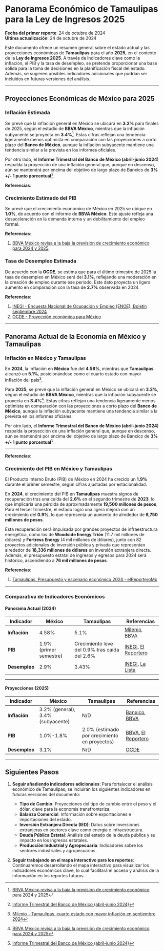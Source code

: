 # Panorama Económico de Tamaulipas para la Ley de Ingresos 2025

**Fecha del primer reporte**: 24 de octubre de 2024  
**Última actualización**: 24 de octubre de 2024

Este documento ofrece un resumen general sobre el estado actual y las proyecciones económicas de **Tamaulipas** para el año **2025**, en el contexto de la **Ley de Ingresos 2025**. A través de indicadores clave como la inflación, el PIB y la tasa de desempleo, se pretende proporcionar una base sólida para la toma de decisiones en la planificación fiscal del estado. Además, se sugieren posibles indicadores adicionales que podrían ser incluidos en futuras versiones del análisis.

---

## Proyecciones Económicas de México para 2025

### Inflación Estimada

Se prevé que la inflación general en México se ubicará en **3.2%** para finales de 2025, según el estudio de **BBVA México**, mientras que la inflación subyacente se proyecta en **3.4%**[^2]. Estas cifras reflejan una tendencia ligeramente menos optimista en comparación con las proyecciones a corto plazo del **Banco de México**, aunque la inflación subyacente mantiene una tendencia similar a la prevista en los informes oficiales.

Por otro lado, el **Informe Trimestral del Banco de México (abril-junio 2024)** respalda la proyección de una inflación general que, aunque en descenso, aún se mantendrá por encima del objetivo de largo plazo de Banxico de **3% +/- 1 punto porcentual**[^1].

**Referencias**:  
[^1]: [Informe Trimestral del Banco de México (abril-junio 2024)](https://www.banxico.org.mx/TablasWeb/informes-trimestrales/abril-junio-2024/4D89E24C-C3A2-424E-8309-8CF4162F022E.html)  
[^2]: [BBVA México revisa a la baja la previsión de crecimiento económico para 2024 y 2025](https://www.bbva.com/es/mx/bbva-mexico-revisa-a-la-baja-la-prevision-de-crecimiento-economico-para-el-2024-a-1-2-y-a-1-0-en-2025/#)

### Crecimiento Estimado del PIB

Se prevé que el crecimiento económico de México en 2025 se ubique en **1.0%**, de acuerdo con el informe de **BBVA México**. Este ajuste refleja una desaceleración en la demanda interna y un debilitamiento del empleo formal.

**Referencias**:  
1. [BBVA México revisa a la baja la previsión de crecimiento económico para 2024 y 2025](https://www.bbva.com/es/mx/bbva-mexico-revisa-a-la-baja-la-prevision-de-crecimiento-economico-para-el-2024-a-1-2-y-a-1-0-en-2025/#)

### Tasa de Desempleo Estimada

De acuerdo con la **OCDE**, se estima que para el último trimestre de 2025 la tasa de desempleo en México será del **3.1%**, reflejando una moderación en la creación de empleo durante ese periodo. Este dato proyecta un ligero aumento en comparación con la tasa de **2.7%** observada en 2024.

**Referencias**:  
1. [INEGI - Encuesta Nacional de Ocupación y Empleo (ENOE), Boletín septiembre 2024](https://www.inegi.org.mx/contenidos/saladeprensa/boletines/2024/ENOE/ENOE2024_09.pdf)  
2. [OCDE - Proyección económica para México](https://www.oecd.org)

---

## Panorama Actual de la Economía en México y Tamaulipas

### Inflación en México y Tamaulipas

En **2024**, la inflación en **México** fue del **4.58%**, mientras que **Tamaulipas** alcanzó un **5.1%**, posicionándose como el cuarto estado con mayor inflación del país[^3].

Para **2025**, se prevé que la inflación general en México se ubicará en **3.2%**, según el estudio de **BBVA México**, mientras que la inflación subyacente se proyecta en **3.4%**[^2]. Estas cifras reflejan una tendencia ligeramente menos optimista en comparación con las proyecciones a corto plazo del **Banco de México**, aunque la inflación subyacente mantiene una tendencia similar a la prevista en los informes oficiales.

Por otro lado, el **Informe Trimestral del Banco de México (abril-junio 2024)** respalda la proyección de una inflación general que, aunque en descenso, aún se mantendrá por encima del objetivo de largo plazo de Banxico de **3% +/- 1 punto porcentual**[^1].

---

**Referencias**:  
[^1]: [Informe Trimestral del Banco de México (abril-junio 2024)](https://www.banxico.org.mx/TablasWeb/informes-trimestrales/abril-junio-2024/4D89E24C-C3A2-424E-8309-8CF4162F022E.html)  
[^2]: [BBVA México revisa a la baja la previsión de crecimiento económico para 2024 y 2025](https://www.bbva.com/es/mx/bbva-mexico-revisa-a-la-baja-la-prevision-de-crecimiento-economico-para-el-2024-a-1-2-y-a-1-0-en-2025/#)  
[^3]: [Milenio - Tamaulipas, cuarto estado con mayor inflación en septiembre 2024](https://www.milenio.com/negocios/tamaulipas-cuarto-estado-con-mayor-inflacion-durante-septiembre-2024)

### Crecimiento del PIB en México y Tamaulipas

El Producto Interno Bruto (PIB) de México en 2024 ha crecido un **1.9%** durante el primer semestre, según cifras ajustadas por estacionalidad.

En **2024**, el crecimiento del PIB en **Tamaulipas** muestra signos de recuperación tras una caída del **2.6%** en el segundo trimestre de **2023**, lo que implicaría una pérdida de aproximadamente **19,500 millones de pesos**. Para el tercer trimestre, el estado logró una ligera mejora con un crecimiento del **0.9%**, lo que representa un aumento de alrededor de **6,750 millones de pesos**.

Esta recuperación será impulsada por grandes proyectos de infraestructura energética, como los de **Woodside Energy Trión** (11.7 mil millones de dólares) y **Fortress Energy** (4 mil millones de dólares), junto con 82 proyectos adicionales de inversión pública y privada que representan alrededor de **18,336 millones de dólares** en inversión extranjera directa. Además, el presupuesto estatal de ingresos y egresos para 2024 será histórico, ascendiendo a **76 mil millones de pesos**.

**Referencias**:  
1. [Tamaulipas: Presupuesto y escenario económico 2024 - elReporteroMx](https://elreportero.mx/inicio/2023/12/15/tamaulipas-presupuesto-y-escenario-economico-2024/)

---

### Comparativa de Indicadores Económicos

#### Panorama Actual (2024)

| Indicador      | México                               | Tamaulipas                           | Referencias |
|----------------|--------------------------------------|--------------------------------------|-------------|
| **Inflación**  | 4.58%                                | 5.1%                                 | [Milenio](https://www.milenio.com/negocios/tamaulipas-cuarto-estado-con-mayor-inflacion-durante-septiembre-2024), [BBVA](https://www.bbva.com/es/mx/bbva-mexico-revisa-a-la-baja-la-prevision-de-crecimiento-economico-para-el-2024-a-1-2-y-a-1-0-en-2025/#) |
| **PIB**        | 1.9% (primer semestre)               | Crecimiento leve del 0.9% tras caída del 2.6% | [INEGI](https://www.inegi.org.mx/temas/pib/), [El Reportero](https://elreportero.mx/inicio/2023/12/15/tamaulipas-presupuesto-y-escenario-economico-2024/) |
| **Desempleo**  | 2.9%                                | 3.43%                                | [INEGI](https://www.inegi.org.mx/programas/enoe/), [La Lista](https://www.la-lista.com/economia/2024/08/02/tasa-de-desempleo-en-tamaulipas-2024) |

---

#### Proyecciones (2025)

| Indicador      | México                               | Tamaulipas                           | Referencias |
|----------------|--------------------------------------|--------------------------------------|-------------|
| **Inflación**  | 3.2% (general), 3.4% (subyacente)    | N/D                                  | [Banxico](https://www.banxico.org.mx/TablasWeb/informes-trimestrales/abril-junio-2024/4D89E24C-C3A2-424E-8309-8CF4162F022E.html), [BBVA](https://www.bbva.com/es/mx/bbva-mexico-revisa-a-la-baja-la-prevision-de-crecimiento-economico-para-el-2024-a-1-2-y-a-1-0-en-2025/#) |
| **PIB**        | 1.0%-1.8%                           | 2.0% (estimado por crecimiento en proyectos) | [BBVA](https://www.bbva.com/es/mx/bbva-mexico-revisa-a-la-baja-la-prevision-de-crecimiento-economico-para-el-2024-a-1-2-y-a-1-0-en-2025/#), [El Reportero](https://elreportero.mx/inicio/2023/12/15/tamaulipas-presupuesto-y-escenario-economico-2024/) |
| **Desempleo**  | 3.1%                                | N/D                                  | [OCDE](https://www.oecd.org) |

---

## Siguientes Pasos

1. **Seguir añadiendo indicadores adicionales**: Para fortalecer el análisis económico de Tamaulipas, se incluirán los siguientes indicadores en futuras versiones del documento:
   - **Tipo de Cambio**: Proyecciones del tipo de cambio entre el peso y el dólar, clave para la economía transfronteriza.
   - **Balanza Comercial**: Información sobre exportaciones e importaciones del estado.
   - **Inversión Extranjera Directa (IED)**: Datos sobre inversiones extranjeras en sectores clave como energía e infraestructura.
   - **Deuda Pública Estatal**: Análisis del estado de la deuda pública y su impacto en los ingresos estatales.
   - **Producción Industrial y Agropecuaria**: Indicadores sobre los sectores industriales y agropecuarios.

2. **Seguir trabajando en el mapa interactivo para los reportes**: Continuaremos desarrollando el mapa interactivo para visualizar los indicadores económicos clave, lo cual facilitará el acceso y análisis de la información en los reportes futuros.
